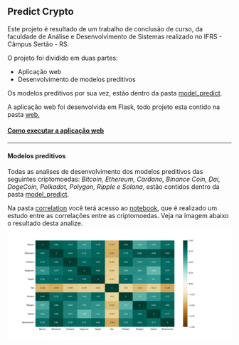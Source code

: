 ## Predict Crypto

Este projeto é resultado de um trabalho de conclusão de curso, da faculdade de Análise e Desenvolvimento de Sistemas realizado no IFRS - Câmpus Sertão - RS.

O projeto foi dividido em duas partes:

 - Aplicação web
 - Desenvolvimento de modelos preditivos
 
Os modelos preditivos por sua vez, estão dentro da pasta [model_predict](https://github.com/fabriciocovalesci/tcc_predict_crypto/tree/main/model_predict "model_predict"). 

 A aplicação web foi desenvolvida em Flask, todo projeto esta contido  na pasta [web.](https://github.com/fabriciocovalesci/tcc_predict_crypto/tree/main/web "web")
 
####  [Como executar a aplicação web](https://github.com/fabriciocovalesci/tcc_predict_crypto/tree/main/web)


----------------------


#### Modelos preditivos

Todas as analises de desenvolvimento dos modelos preditivos das seguintes criptomoedas: *Bitcoin, Ethereum, Cardano, Binance Coin, Dai, DogeCoin, Polkadot, Polygon, Ripple e Solana*, estão contidos dentro da pasta [model_predict](https://github.com/fabriciocovalesci/tcc_predict_crypto/tree/main/model_predict "model_predict").

Na pasta [correlation](https://github.com/fabriciocovalesci/tcc_predict_crypto/tree/main/model_predict/predict_crypto/EDA/correlation) você terá acesso ao [notebook](https://github.com/fabriciocovalesci/tcc_predict_crypto/blob/main/model_predict/predict_crypto/EDA/correlation/correlation.ipynb), que é realizado um estudo entre as correlações entre as criptomoedas. Veja na imagem abaixo o resultado desta analize.
![Correlação entre as criptomoedas](https://github.com/fabriciocovalesci/tcc_predict_crypto/blob/main/model_predict/predict_crypto/EDA/correlation/correlation.png)
